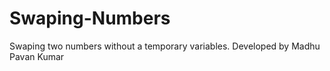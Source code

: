 # Swaping-Numbers
Swaping two numbers without a temporary variables. Developed by Madhu Pavan Kumar
